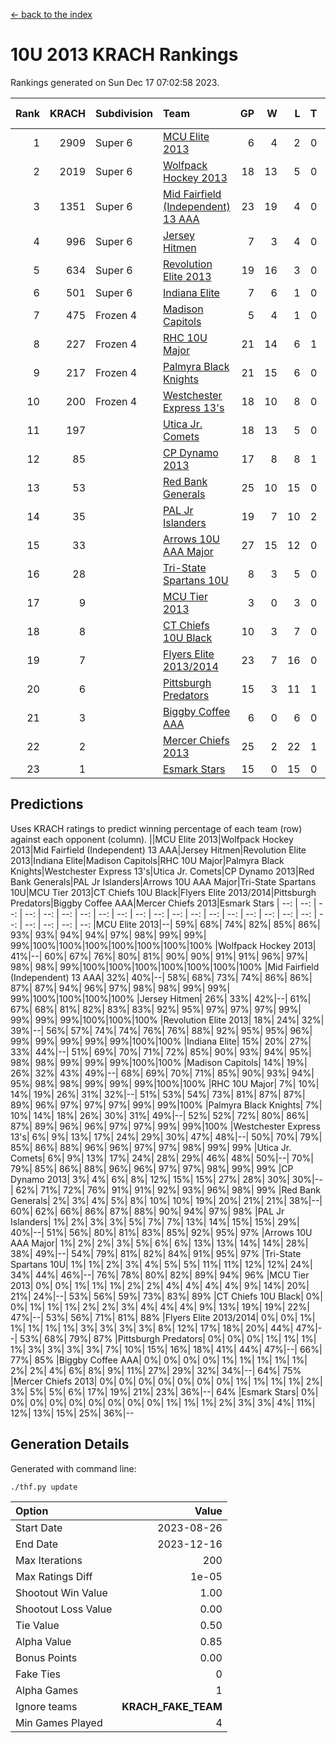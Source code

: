 [<- back to the index](readme.md)
# 10U 2013 KRACH Rankings
Rankings generated on Sun Dec 17 07:02:58 2023.

Rank|KRACH|Subdivision|Team|GP|W|L|T|OTW|OTL|SoS|Exp Wins|Win Diff
---:|---:|:---|:---|---:|---:|---:|---:|---:|---:|---:|---:|---:
1|2909|Super 6|[MCU Elite 2013](https://gamesheetstats.com/seasons/3664/teams/140889/schedule)|6|4|2|0|0|0|1439|4.8|-0.0
2|2019|Super 6|[Wolfpack Hockey 2013](https://gamesheetstats.com/seasons/3664/teams/140894/schedule)|18|13|5|0|0|1|1044|13.8|-0.0
3|1351|Super 6|[Mid Fairfield (Independent) 13 AAA](https://gamesheetstats.com/seasons/3664/teams/140891/schedule)|23|19|4|0|2|0|443|19.8|-0.0
4|996|Super 6|[Jersey Hitmen](https://gamesheetstats.com/seasons/3664/teams/140893/schedule)|7|3|4|0|0|1|1595|3.8|-0.0
5|634|Super 6|[Revolution Elite 2013](https://gamesheetstats.com/seasons/3664/teams/140904/schedule)|19|16|3|0|2|0|275|16.8|-0.0
6|501|Super 6|[Indiana Elite](https://gamesheetstats.com/seasons/3664/teams/144358/schedule)|7|6|1|0|0|0|130|6.9|0.0
7|475|Frozen 4|[Madison Capitols](https://gamesheetstats.com/seasons/3664/teams/162460/schedule)|5|4|1|0|1|0|177|4.9|0.0
8|227|Frozen 4|[RHC 10U Major](https://gamesheetstats.com/seasons/3664/teams/140895/schedule)|21|14|6|1|1|2|303|15.3|-0.0
9|217|Frozen 4|[Palmyra Black Knights](https://gamesheetstats.com/seasons/3664/teams/140906/schedule)|21|15|6|0|0|1|410|15.8|-0.0
10|200|Frozen 4|[Westchester Express 13's](https://gamesheetstats.com/seasons/3664/teams/140899/schedule)|18|10|8|0|0|2|494|10.8|-0.0
11|197||[Utica Jr. Comets](https://gamesheetstats.com/seasons/3664/teams/140900/schedule)|18|13|5|0|3|0|94|13.8|-0.0
12|85||[CP Dynamo 2013](https://gamesheetstats.com/seasons/3664/teams/140901/schedule)|17|8|8|1|1|1|280|9.3|-0.0
13|53||[Red Bank Generals](https://gamesheetstats.com/seasons/3664/teams/140896/schedule)|25|10|15|0|0|2|315|10.8|-0.0
14|35||[PAL Jr Islanders](https://gamesheetstats.com/seasons/3664/teams/140903/schedule)|19|7|10|2|2|0|201|8.8|-0.0
15|33||[Arrows 10U AAA Major](https://gamesheetstats.com/seasons/3664/teams/140902/schedule)|27|15|12|0|0|1|156|15.8|-0.0
16|28||[Tri-State Spartans 10U](https://gamesheetstats.com/seasons/3664/teams/144359/schedule)|8|3|5|0|0|1|274|3.9|0.0
17|9||[MCU Tier 2013](https://gamesheetstats.com/seasons/3664/teams/140890/schedule)|3|0|3|0|0|0|697|0.9|0.0
18|8||[CT Chiefs 10U Black](https://gamesheetstats.com/seasons/3664/teams/140892/schedule)|10|3|7|0|0|0|47|3.8|-0.0
19|7||[Flyers Elite 2013/2014](https://gamesheetstats.com/seasons/3664/teams/140898/schedule)|23|7|16|0|0|0|104|7.8|-0.0
20|6||[Pittsburgh Predators](https://gamesheetstats.com/seasons/3664/teams/140907/schedule)|15|3|11|1|0|0|240|4.3|-0.0
21|3||[Biggby Coffee AAA](https://gamesheetstats.com/seasons/3664/teams/144357/schedule)|6|0|6|0|0|0|223|0.9|0.0
22|2||[Mercer Chiefs 2013](https://gamesheetstats.com/seasons/3664/teams/140897/schedule)|25|2|22|1|0|0|175|3.3|-0.0
23|1||[Esmark Stars](https://gamesheetstats.com/seasons/3664/teams/140905/schedule)|15|0|15|0|0|0|232|0.8|-0.0

## Predictions
Uses KRACH ratings to predict winning percentage of each team (row) against each opponent (column).
||MCU Elite 2013|Wolfpack Hockey 2013|Mid Fairfield (Independent) 13 AAA|Jersey Hitmen|Revolution Elite 2013|Indiana Elite|Madison Capitols|RHC 10U Major|Palmyra Black Knights|Westchester Express 13's|Utica Jr. Comets|CP Dynamo 2013|Red Bank Generals|PAL Jr Islanders|Arrows 10U AAA Major|Tri-State Spartans 10U|MCU Tier 2013|CT Chiefs 10U Black|Flyers Elite 2013/2014|Pittsburgh Predators|Biggby Coffee AAA|Mercer Chiefs 2013|Esmark Stars
| --: | --: | --: | --: | --: | --: | --: | --: | --: | --: | --: | --: | --: | --: | --: | --: | --: | --: | --: | --: | --: | --: | --: | --: 
|MCU Elite 2013|--| 59%| 68%| 74%| 82%| 85%| 86%| 93%| 93%| 94%| 94%| 97%| 98%| 99%| 99%| 99%|100%|100%|100%|100%|100%|100%|100%
|Wolfpack Hockey 2013| 41%|--| 60%| 67%| 76%| 80%| 81%| 90%| 90%| 91%| 91%| 96%| 97%| 98%| 98%| 99%|100%|100%|100%|100%|100%|100%|100%
|Mid Fairfield (Independent) 13 AAA| 32%| 40%|--| 58%| 68%| 73%| 74%| 86%| 86%| 87%| 87%| 94%| 96%| 97%| 98%| 98%| 99%| 99%| 99%|100%|100%|100%|100%
|Jersey Hitmen| 26%| 33%| 42%|--| 61%| 67%| 68%| 81%| 82%| 83%| 83%| 92%| 95%| 97%| 97%| 97%| 99%| 99%| 99%| 99%|100%|100%|100%
|Revolution Elite 2013| 18%| 24%| 32%| 39%|--| 56%| 57%| 74%| 74%| 76%| 76%| 88%| 92%| 95%| 95%| 96%| 99%| 99%| 99%| 99%| 99%|100%|100%
|Indiana Elite| 15%| 20%| 27%| 33%| 44%|--| 51%| 69%| 70%| 71%| 72%| 85%| 90%| 93%| 94%| 95%| 98%| 98%| 99%| 99%| 99%|100%|100%
|Madison Capitols| 14%| 19%| 26%| 32%| 43%| 49%|--| 68%| 69%| 70%| 71%| 85%| 90%| 93%| 94%| 95%| 98%| 98%| 99%| 99%| 99%|100%|100%
|RHC 10U Major|  7%| 10%| 14%| 19%| 26%| 31%| 32%|--| 51%| 53%| 54%| 73%| 81%| 87%| 87%| 89%| 96%| 97%| 97%| 97%| 99%| 99%|100%
|Palmyra Black Knights|  7%| 10%| 14%| 18%| 26%| 30%| 31%| 49%|--| 52%| 52%| 72%| 80%| 86%| 87%| 89%| 96%| 96%| 97%| 97%| 99%| 99%|100%
|Westchester Express 13's|  6%|  9%| 13%| 17%| 24%| 29%| 30%| 47%| 48%|--| 50%| 70%| 79%| 85%| 86%| 88%| 96%| 96%| 97%| 97%| 98%| 99%| 99%
|Utica Jr. Comets|  6%|  9%| 13%| 17%| 24%| 28%| 29%| 46%| 48%| 50%|--| 70%| 79%| 85%| 86%| 88%| 96%| 96%| 97%| 97%| 98%| 99%| 99%
|CP Dynamo 2013|  3%|  4%|  6%|  8%| 12%| 15%| 15%| 27%| 28%| 30%| 30%|--| 62%| 71%| 72%| 76%| 91%| 91%| 92%| 93%| 96%| 98%| 99%
|Red Bank Generals|  2%|  3%|  4%|  5%|  8%| 10%| 10%| 19%| 20%| 21%| 21%| 38%|--| 60%| 62%| 66%| 86%| 87%| 88%| 90%| 94%| 97%| 98%
|PAL Jr Islanders|  1%|  2%|  3%|  3%|  5%|  7%|  7%| 13%| 14%| 15%| 15%| 29%| 40%|--| 51%| 56%| 80%| 81%| 83%| 85%| 92%| 95%| 97%
|Arrows 10U AAA Major|  1%|  2%|  2%|  3%|  5%|  6%|  6%| 13%| 13%| 14%| 14%| 28%| 38%| 49%|--| 54%| 79%| 81%| 82%| 84%| 91%| 95%| 97%
|Tri-State Spartans 10U|  1%|  1%|  2%|  3%|  4%|  5%|  5%| 11%| 11%| 12%| 12%| 24%| 34%| 44%| 46%|--| 76%| 78%| 80%| 82%| 89%| 94%| 96%
|MCU Tier 2013|  0%|  0%|  1%|  1%|  1%|  2%|  2%|  4%|  4%|  4%|  4%|  9%| 14%| 20%| 21%| 24%|--| 53%| 56%| 59%| 73%| 83%| 89%
|CT Chiefs 10U Black|  0%|  0%|  1%|  1%|  1%|  2%|  2%|  3%|  4%|  4%|  4%|  9%| 13%| 19%| 19%| 22%| 47%|--| 53%| 56%| 71%| 81%| 88%
|Flyers Elite 2013/2014|  0%|  0%|  1%|  1%|  1%|  1%|  1%|  3%|  3%|  3%|  3%|  8%| 12%| 17%| 18%| 20%| 44%| 47%|--| 53%| 68%| 79%| 87%
|Pittsburgh Predators|  0%|  0%|  0%|  1%|  1%|  1%|  1%|  3%|  3%|  3%|  3%|  7%| 10%| 15%| 16%| 18%| 41%| 44%| 47%|--| 66%| 77%| 85%
|Biggby Coffee AAA|  0%|  0%|  0%|  0%|  1%|  1%|  1%|  1%|  1%|  2%|  2%|  4%|  6%|  8%|  9%| 11%| 27%| 29%| 32%| 34%|--| 64%| 75%
|Mercer Chiefs 2013|  0%|  0%|  0%|  0%|  0%|  0%|  0%|  1%|  1%|  1%|  1%|  2%|  3%|  5%|  5%|  6%| 17%| 19%| 21%| 23%| 36%|--| 64%
|Esmark Stars|  0%|  0%|  0%|  0%|  0%|  0%|  0%|  0%|  0%|  1%|  1%|  1%|  2%|  3%|  3%|  4%| 11%| 12%| 13%| 15%| 25%| 36%|--

## Generation Details

Generated with command line:
```
./thf.py update
```

| Option | Value |
| :----- | ----: |
| Start Date | 2023-08-26 |
| End Date | 2023-12-16 |
| Max Iterations | 200 |
| Max Ratings Diff | 1e-05 |
| Shootout Win Value | 1.00 |
| Shootout Loss Value | 0.00 |
| Tie Value | 0.50 |
| Alpha Value | 0.85 |
| Bonus Points | 0.00 |
| Fake Ties | 0 |
| Alpha Games | 1 |
| Ignore teams | __KRACH_FAKE_TEAM__ |
| Min Games Played | 4 |

